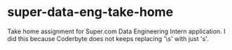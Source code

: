 # super-data-eng-take-home
Take home assignment for Super.com Data Engineering Intern application. I did this because Coderbyte does not keeps replacing '\s' with just 's'.
